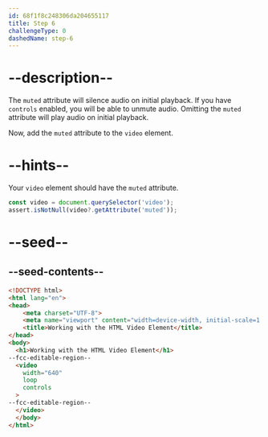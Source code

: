 ```yaml
---
id: 68f1f8c248306da204655117
title: Step 6
challengeType: 0
dashedName: step-6
---
```


# --description--

The `muted` attribute will silence audio
on initial playback. If you have `controls`
enabled, you will be able to unmute audio.
Omitting the `muted` attribute will play
audio on initial playback.

Now, add the `muted` attribute to the `video` element.

# --hints--

Your `video` element should have the `muted` attribute.

```js
const video = document.querySelector('video');
assert.isNotNull(video?.getAttribute('muted'));
```

# --seed--

## --seed-contents--

```html
<!DOCTYPE html>
<html lang="en">
<head>
    <meta charset="UTF-8">
    <meta name="viewport" content="width=device-width, initial-scale=1.0">
    <title>Working with the HTML Video Element</title>
</head>
<body>
  <h1>Working with the HTML Video Element</h1>
--fcc-editable-region--
  <video
    width="640"
    loop
    controls
  >
--fcc-editable-region--
  </video>
  </body>
</html>
```
